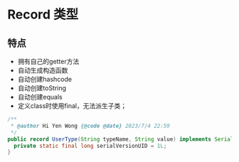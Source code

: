 # Record 类型
## 特点
- 拥有自己的getter方法
- 自动生成构造函数
- 自动创建hashcode
- 自动创建toString
- 自动创建equals
- 定义class时使用final，无法派生子类；

```java
/**
 * @author Hi Yen Wong {@code @date} 2023/7/4 22:59
 */
public record UserType(String typeName, String value) implements Serializable {
  private static final long serialVersionUID = 1L;
}
```
